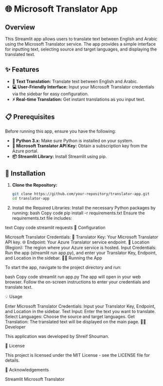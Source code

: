 # 🌐 Microsoft Translator App

## Overview

This Streamlit app allows users to translate text between English and Arabic using the Microsoft Translator service. The app provides a simple interface for inputting text, selecting source and target languages, and displaying the translated text.

## ✨ Features

- **📝 Text Translation:** Translate text between English and Arabic.
- **💻 User-Friendly Interface:** Input your Microsoft Translator credentials via the sidebar for easy configuration.
- **⚡ Real-time Translation:** Get instant translations as you input text.

## 📋 Prerequisites

Before running this app, ensure you have the following:

- **🐍 Python 3.x:** Make sure Python is installed on your system.
- **🔑 Microsoft Translator API Key:** Obtain a subscription key from the Azure portal.
- **📦 Streamlit Library:** Install Streamlit using pip.

## 🚀 Installation

1. **Clone the Repository:**
   ```bash
   git clone https://github.com/your-repository/translator-app.git
   cd translator-app
   ```

2. Install the Required Libraries:
Install the necessary Python packages by running:
bash
Copy code
pip install -r requirements.txt
Ensure the requirements.txt file includes:

text
Copy code
streamlit
requests
🔧 Configuration

Microsoft Translator Credentials:
🔑 Translator Key: Your Microsoft Translator API key.
🌐 Endpoint: Your Azure Translator service endpoint.
📍 Location (Region): The region where your Azure service is hosted.
Input Credentials:
Run the app (streamlit run app.py), and enter your Translator Key, Endpoint, and Location in the sidebar.
🏃‍♂️ Running the App

To start the app, navigate to the project directory and run:

bash
Copy code
streamlit run app.py
The app will open in your web browser. Follow the on-screen instructions to enter your credentials and translate text.

💡 Usage

Enter Microsoft Translator Credentials: Input your Translator Key, Endpoint, and Location in the sidebar.
Text Input: Enter the text you want to translate.
Select Languages: Choose the source and target languages.
Get Translation: The translated text will be displayed on the main page.
👨‍💻 Developer

This application was developed by Shreif Shouman.

📄 License

This project is licensed under the MIT License - see the LICENSE file for details.

🙏 Acknowledgements

Streamlit
Microsoft Translator
